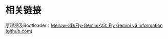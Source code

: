 # 相关链接

原理图及Bootloader：[Mellow-3D/Fly-Gemini-V3: Fly Gemini v3 information (github.com)](https://github.com/Mellow-3D/Fly-Gemini-V3 "点击即可跳转")

